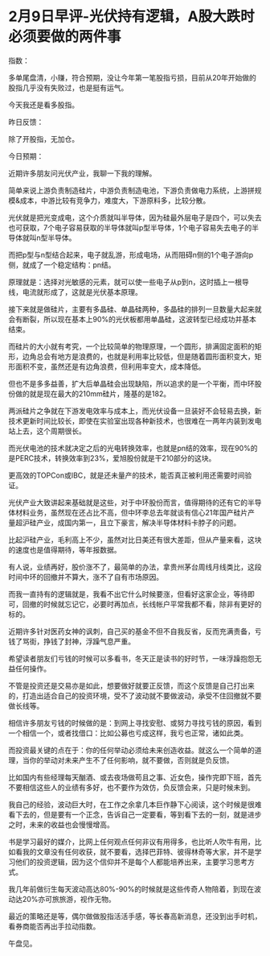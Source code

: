 # 2月9日早评-光伏持有逻辑，A股大跌时必须要做的两件事

指数：

多单尾盘清，小赚，符合预期，没让今年第一笔股指亏损，目前从20年开始做的股指几乎没有失败过，也是挺有运气。

今天我还是看多股指。

昨日反馈：

除了开股指，无加仓。

今日预期：

近期许多朋友问光伏产业，我聊一下我的理解。

简单来说上游负责制造硅片，中游负责制造电池，下游负责做电力系统，上游拼规模&成本，中游比较有竞争力，难度大，下游原料多，比较分散。

光伏就是把光变成电，这个介质就叫半导体，因为硅最外层电子是四个，可以失去也可获取，7个电子容易获取的半导体就叫p型半导体，1个电子容易失去电子的半导体就叫n型半导体。

而把p型与n型结合起来，电子就乱游，形成电场，从而阻碍n侧的1个电子游向p侧，就成了一个稳定结构：pn结。

原理就是：选择对光敏感的元素，就可以使一些电子从p到n，这时插上一根导线，电流就形成了，这就是光伏基本原理。

接下来就是做硅片，主要有多晶硅、单晶硅两种，多晶硅的排列一旦数量大起来就会有断裂，所以现在基本上90%的光伏板都用单晶硅，这波转型已经成功并基本结束。

而硅片的大小就有考究，一个比较简单的物理原理，一个圆形，排满固定面积的矩形，边角总会有地方是浪费的，也就是利用率比较低，但是随着圆形面积变大，矩形面积不变，虽然还是有边角浪费，但利用率变大，成本降低。

但也不是多多益善，扩大后单晶硅会出现缺陷，所以追求的是一个平衡，而中环股份做的就是现在最大的210mm硅片，隆基的是182。

两派硅片之争就在下游发电效率与成本上，而光伏设备一旦装好不会轻易去换，新技术更新时间比较长，即使在实验室出现各种新技术，也很难在一两年内装到发电站上去，这个周期很长。

而光伏电池的技术就决定之后的光电转换效率，也就是pn结的效率，现在90%的是PERC技术，转换效率到23%，爱旭股份就是干210部分的这块。

更高效的TOPCon或IBC，就是还未量产的技术，能否真正被利用还需要时间验证。

光伏产业大致讲起来基础就是这些，对于中环股份而言，值得期待的还有它的半导体材料业务，虽然现在还占比不高，但中环李总去年就谈有信心21年国产硅片产量超沪硅产业，成国内第一，且立下豪言，解决半导体材料卡脖子的问题。

比起沪硅产业，毛利高上不少，虽然对比日美还有很大差距，但从产量来看，这块的速度也是值得期待，等年报数据。

有人说，业绩再好，股价涨不了，最简单的办法，拿贵州茅台周线月线类比，这段时间中环的回撤并不算大，涨不了自有市场原因。

而我一直持有的逻辑就是，我看不出它什么时候要涨，但看好这家企业，等待即可，回撤的时候就忘记它，必要时再加点，长线帐户平常我都不看，除非有更好的标的。

近期许多针对医药女神的讽刺，自己买的基金不但不自我反省，反而充满责备，亏钱了骂街，挣钱了封神，浮躁气息严重。

希望读者朋友们亏钱的时候可以多看书，冬天正是读书的好时节，一味浮躁抱怨无益任何操作。

不管是投资还是交易亦是如此，想要做好就要正反馈，而这个反馈是自己打出来的，打造出适合自己的投资环境，受不了波动就不要做波动，承受不住回撤就不要做长线等。

相信许多朋友亏钱的时候做的是：到网上寻找安慰、或努力寻找亏钱的原因，看到一个相信一个，或者找借口：比如公募也亏成这样，我亏也正常，诸如此类。

而投资最关键的点在于：你的任何举动必须给未来创造收益。就这么一个简单的道理，当你的举动对未来产生不了任何影响，就不要做，否则就是负反馈。

比如国内有些经理每天酗酒、或去夜场做苟且之事、近女色，操作完即下班，首先不要相信这些人的业绩有多好，也不要作为效仿，负反馈会来，只是时候未到。

我自己的经验，波动巨大时，在工作之余拿几本巨作静下心阅读，这个时候是很难看下去的，但是要有一个正念，告诉自己一定要看，等到看下去的一刻，就是进步之时，未来的收益也会慢慢增高。

书是学习最好的媒介，比网上任何观点任何非议有用得多，也比听人吹牛有用，比如看我的文章没有任何收获，就不要看，选择巴菲特、彼得林奇等大家，并不是学习他们的投资逻辑，因为这个信仰并不是每个人都能培养出来，主要学习思考方式。

我几年前做衍生每天波动高达80%-90%的时候就是这些传奇人物陪着，到现在波动达20%亦可旅旅游，视作无物。

最近的策略还是等，偶尔做做股指活活手感，等长春高新消息，还没到出手时机，看券商能否再出手拉动指数。

午盘见。